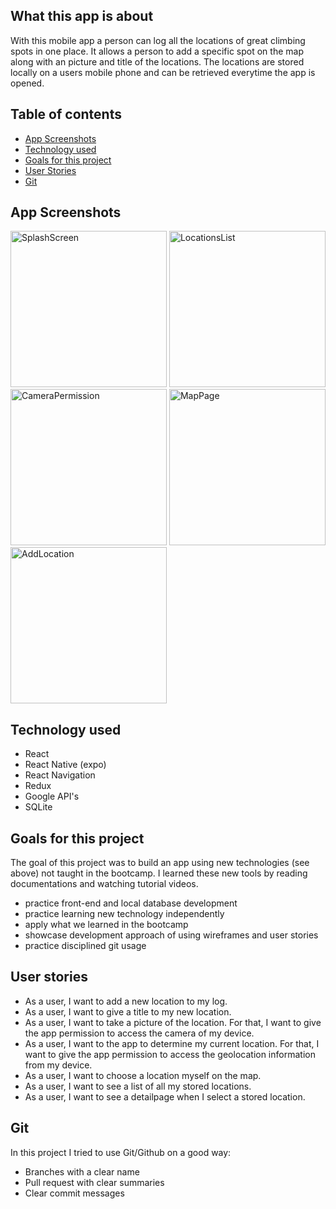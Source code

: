 ## What this app is about

With this mobile app a person can log all the locations of great climbing spots in one place. It allows a person to add a specific spot on the map along with an picture and title of the locations. The locations are stored locally on a users mobile phone and can be retrieved everytime the app is opened.

## Table of contents

- [App Screenshots](#app-screenshots)
- [Technology used](#technology-used)
- [Goals for this project](#goals-for-this-project)
- [User Stories](#user-stories)
- [Git](#git)

## App Screenshots

<img width = "250" alt="SplashScreen" src="https://user-images.githubusercontent.com/60692179/81903951-da7c6180-95c2-11ea-9901-134949a1c79e.jpg">
<img width = "250" alt="LocationsList" src="https://user-images.githubusercontent.com/60692179/81903978-e405c980-95c2-11ea-9ca5-9c373f0958da.PNG">
<img width = "250" alt="CameraPermission" src="https://user-images.githubusercontent.com/60692179/81903996-e9fbaa80-95c2-11ea-8c3a-bc5bed90e2a4.PNG">
<img width = "250" alt="MapPage" src="https://user-images.githubusercontent.com/60692179/81904014-f08a2200-95c2-11ea-95d2-c2f5b516519b.PNG">
<img width = "250" alt="AddLocation" src="https://user-images.githubusercontent.com/60692179/81904803-1237d900-95c4-11ea-9fde-9f10d2b1e23f.PNG">

## Technology used

- React
- React Native (expo)
- React Navigation
- Redux
- Google API's
- SQLite

## Goals for this project

The goal of this project was to build an app using new technologies (see above) not taught in the bootcamp. I learned these new tools by reading documentations and watching tutorial videos.

- practice front-end and local database development
- practice learning new technology independently
- apply what we learned in the bootcamp
- showcase development approach of using wireframes and user stories
- practice disciplined git usage

## User stories

- As a user, I want to add a new location to my log.
- As a user, I want to give a title to my new location.
- As a user, I want to take a picture of the location. For that, I want to give the app permission to access the camera of my device.
- As a user, I want to the app to determine my current location. For that, I want to give the app permission to access the geolocation information from my device.
- As a user, I want to choose a location myself on the map.
- As a user, I want to see a list of all my stored locations.
- As a user, I want to see a detailpage when I select a stored location.

## Git

In this project I tried to use Git/Github on a good way:

- Branches with a clear name
- Pull request with clear summaries
- Clear commit messages
